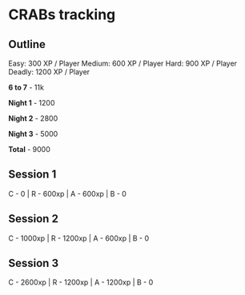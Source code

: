 # CRABs tracking

## Outline
Easy: 300 XP / Player
Medium: 600 XP / Player
Hard: 900 XP / Player
Deadly: 1200 XP / Player

**6 to 7** - 11k

**Night 1** - 1200 

**Night 2** - 2800

**Night 3** - 5000

**Total** - 9000

## Session 1
C - 0 | R - 600xp | A - 600xp | B - 0

## Session 2
C - 1000xp | R - 1200xp | A - 600xp | B - 0 

## Session 3
C - 2600xp | R - 1200xp | A - 1200xp | B - 0 